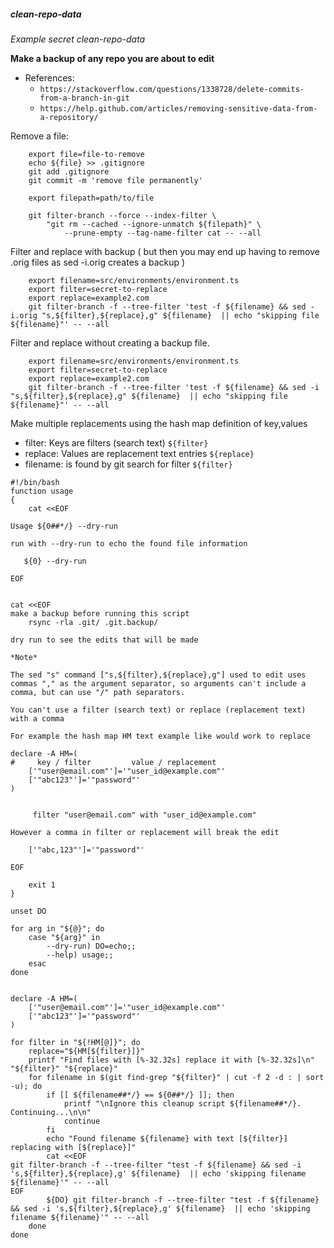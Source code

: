 ##### clean-repo-data

*Example secret clean-repo-data*

**Make a backup of any repo you are about to edit**

- References:
  - `https://stackoverflow.com/questions/1338728/delete-commits-from-a-branch-in-git`
  - `https://help.github.com/articles/removing-sensitive-data-from-a-repository/`

Remove a file:

```
    export file=file-to-remove
    echo ${file} >> .gitignore
    git add .gitignore
    git commit -m 'remove file permanently'

    export filepath=path/to/file

    git filter-branch --force --index-filter \
        "git rm --cached --ignore-unmatch ${filepath}" \
            --prune-empty --tag-name-filter cat -- --all

```

Filter and replace with backup ( but then you may end up having to
remove .orig files as sed -i.orig creates a backup )

```
    export filename=src/environments/environment.ts
    export filter=secret-to-replace
    export replace=example2.com
    git filter-branch -f --tree-filter 'test -f ${filename} && sed -i.orig "s,${filter},${replace},g" ${filename}  || echo "skipping file ${filename}"' -- --all
```

Filter and replace without creating a backup file.

```
    export filename=src/environments/environment.ts
    export filter=secret-to-replace
    export replace=example2.com
    git filter-branch -f --tree-filter 'test -f ${filename} && sed -i "s,${filter},${replace},g" ${filename}  || echo "skipping file ${filename}"' -- --all
```

Make multiple replacements using the hash map definition of key,values
- filter: Keys are filters (search text)      `${filter}`
- replace: Values are replacement text entries `${replace}`
- filename: is found by git search for filter `${filter}`

```
#!/bin/bash
function usage
{
    cat <<EOF

Usage ${0##*/} --dry-run 

run with --dry-run to echo the found file information

   ${0} --dry-run

EOF


cat <<EOF
make a backup before running this script
    rsync -rla .git/ .git.backup/

dry run to see the edits that will be made

*Note* 

The sed "s" command ["s,${filter},${replace},g"] used to edit uses
commas "," as the argument separator, so arguments can't include a
comma, but can use "/" path separators.

You can't use a filter (search text) or replace (replacement text)
with a comma

For example the hash map HM text example like would work to replace 

declare -A HM=(
#     key / filter         value / replacement
    ['"user@email.com"']='"user_id@example.com"'
    ['"abc123"']='"password"'
)


     filter "user@email.com" with "user_id@example.com"

However a comma in filter or replacement will break the edit

    ['"abc,123"']='"password"'

EOF

    exit 1
}

unset DO

for arg in "${@}"; do
    case "${arg}" in
        --dry-run) DO=echo;;
        --help) usage;;
    esac
done

 
declare -A HM=(
    ['"user@email.com"']='"user_id@example.com"'
    ['"abc123"']='"password"'
)

for filter in "${!HM[@]}"; do
    replace="${HM[${filter}]}"
    printf "Find files with [%-32.32s] replace it with [%-32.32s]\n" "${filter}" "${replace}"
    for filename in $(git find-grep "${filter}" | cut -f 2 -d : | sort -u); do
        if [[ ${filename##*/} == ${0##*/} ]]; then
            printf "\nIgnore this cleanup script ${filename##*/}. Continuing...\n\n"
            continue
        fi
        echo "Found filename ${filename} with text [${filter}] replacing with [${replace}]"
        cat <<EOF
git filter-branch -f --tree-filter "test -f ${filename} && sed -i 's,${filter},${replace},g' ${filename}  || echo 'skipping filename ${filename}'" -- --all
EOF
        ${DO} git filter-branch -f --tree-filter "test -f ${filename} && sed -i 's,${filter},${replace},g' ${filename}  || echo 'skipping filename ${filename}'" -- --all
    done
done


```
